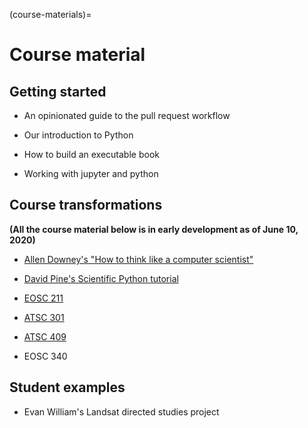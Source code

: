 (course-materials)=
# Course material

## Getting started

* An opinionated guide to the pull request workflow

* Our introduction to Python

* How to build an executable book

* Working with jupyter and python

## Course transformations

**(All the course material below is in early development as of June 10, 2020)**

* [Allen Downey's "How to think like a computer scientist"](https://phaustin.github.io/think_jupyter/preface.html)

* [David Pine's Scientific Python tutorial](http://phaustin.github.io/pyman/)

* [EOSC 211](https://andrewloeppky.github.io/eosc211/title_211.html)

* [ATSC 301](https://phaustin.github.io/a301_code/)

* [ATSC 409](https://clouds.eos.ubc.ca/~phil/numeric/)

* EOSC 340


## Student examples

* Evan William's Landsat directed studies project


